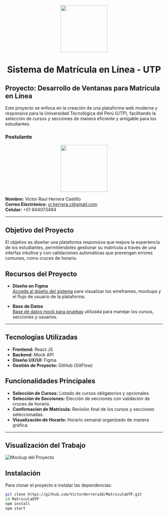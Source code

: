 <tr>
  <div align='center'>
    <img src="https://res.cloudinary.com/djia8bsvr/image/upload/v1727060006/crwtyws8oaford8wwqd7.png"width="150" height="150">
    </div>
</tr>
 <h1 align="center">Sistema de Matrícula en Línea - UTP
 </h1>

<p align="center">

## Proyecto: Desarrollo de Ventanas para Matrícula en Línea
Este proyecto se enfoca en la creación de una plataforma web moderna y responsiva para la Universidad Tecnológica del Perú (UTP), facilitando la selección de cursos y secciones de manera eficiente y amigable para los estudiantes.

### **Postulante**

<tr>
  <div align='center'>
    <img src="https://res.cloudinary.com/djia8bsvr/image/upload/v1726960494/lgo85j9pcoqysduke6im.jpg"width="150" height="150">
    </div>
</tr>

**Nombre:** Victor Raul Herrera Castillo  
**Correo Electrónico:** vr.herrera.c@gmail.com  
**Celular:** +51 944073494

---

## Objetivo del Proyecto
El objetivo es diseñar una plataforma responsiva que mejore la experiencia de los estudiantes, permitiéndoles gestionar su matrícula a través de una interfaz intuitiva y con validaciones automáticas que prevengan errores comunes, como cruces de horario.

## Recursos del Proyecto
- **Diseño en Figma**  
  [Accede al diseño del sistema](https://www.figma.com/design/Ma67eXpIZZI7NaucEHaaoP/Matricula---UTP?node-id=0-1&t=wpVkFaRWF2Qz73U2-1) para visualizar los wireframes, mockups y el flujo de usuario de la plataforma.

- **Base de Datos**  
  [Base de datos mock para pruebas](https://my-json-server.typicode.com/VictorHerrera10/VictorHerrera10-db) utilizada para manejar los cursos, secciones y usuarios.

---

## Tecnologías Utilizadas
- **Frontend:** React JS
- **Backend:** Mock API
- **Diseño UX/UI:** Figma
- **Gestión de Proyecto:** GitHub (GitFlow)

## Funcionalidades Principales
- **Selección de Cursos:** Listado de cursos obligatorios y opcionales.
- **Selección de Secciones:** Elección de secciones con validación de cruces de horario.
- **Confirmación de Matrícula:** Revisión final de los cursos y secciones seleccionadas.
- **Visualización de Horario:** Horario semanal organizado de manera gráfica.

---

## Visualización del Trabajo
![Mockup del Proyecto](https://res.cloudinary.com/djia8bsvr/image/upload/v1727104296/iasbwxmx60ehqcozduu8.png)

## Instalación
Para clonar el proyecto e instalar las dependencias:

```bash
git clone https://github.com/VictorHerrera10/MatriculaUTP.git
cd MatriculaUTP
npm install
npm start
